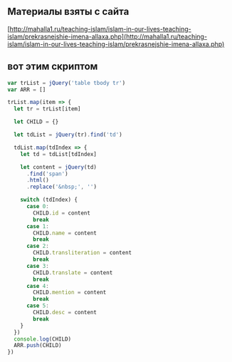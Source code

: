 ## Материалы взяты с сайта

[http://mahalla1.ru/teaching-islam/islam-in-our-lives-teaching-islam/prekrasnejshie-imena-allaxa.php](http://mahalla1.ru/teaching-islam/islam-in-our-lives-teaching-islam/prekrasnejshie-imena-allaxa.php)

## вот этим скриптом

```js
var trList = jQuery('table tbody tr')
var ARR = []

trList.map(item => {
  let tr = trList[item]

  let CHILD = {}

  let tdList = jQuery(tr).find('td')

  tdList.map(tdIndex => {
    let td = tdList[tdIndex]

    let content = jQuery(td)
      .find('span')
      .html()
      .replace('&nbsp;', '')

    switch (tdIndex) {
      case 0:
        CHILD.id = content
        break
      case 1:
        CHILD.name = content
        break
      case 2:
        CHILD.transliteration = content
        break
      case 3:
        CHILD.translate = content
        break
      case 4:
        CHILD.mention = content
        break
      case 5:
        CHILD.desc = content
        break
    }
  })
  console.log(CHILD)
  ARR.push(CHILD)
})
```
